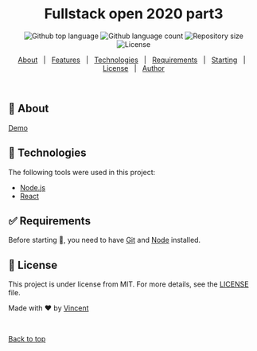 <h1 align="center">Fullstack open 2020 part3</h1>

<p align="center">
  <img alt="Github top language" src="https://img.shields.io/github/languages/top/VincentLimo/fullstack_open_2020_part3?color=56BEB8">

  <img alt="Github language count" src="https://img.shields.io/github/languages/count/VincentLimo/fullstack_open_2020_part3?color=56BEB8">

  <img alt="Repository size" src="https://img.shields.io/github/repo-size/VincentLimo/fullstack_open_2020_part3?color=56BEB8">

  <img alt="License" src="https://img.shields.io/github/license/VincentLimo/fullstack_open_2020_part3?color=56BEB8">
</p>

<p align="center">
  <a href="#dart-about">About</a> &#xa0; | &#xa0; 
  <a href="#sparkles-features">Features</a> &#xa0; | &#xa0;
  <a href="#rocket-technologies">Technologies</a> &#xa0; | &#xa0;
  <a href="#white_check_mark-requirements">Requirements</a> &#xa0; | &#xa0;
  <a href="#checkered_flag-starting">Starting</a> &#xa0; | &#xa0;
  <a href="#memo-license">License</a> &#xa0; | &#xa0;
  <a href="https://github.com/VincentLimo" target="_blank">Author</a>
</p>

<br>

## :dart: About ##
  <a href="https://phone-book2020.herokuapp.com/">Demo</a>


## :rocket: Technologies ##

The following tools were used in this project:
- [Node.js](https://nodejs.org/en/)
- [React](https://reactjs.org/)

## :white_check_mark: Requirements ##

Before starting :checkered_flag:, you need to have [Git](https://git-scm.com) and [Node](https://nodejs.org/en/) installed.


## :memo: License ##

This project is under license from MIT. For more details, see the [LICENSE](LICENSE.md) file.

Made with :heart: by <a href="https://github.com/VincentLimo" target="_blank">Vincent</a>

&#xa0;

<a href="#top">Back to top</a>
